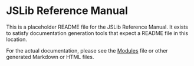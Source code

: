 # JSLib Reference Manual

This is a placeholder README file for the JSLib Reference Manual. It exists to satisfy documentation generation tools that expect a README file in this location.

For the actual documentation, please see the [Modules](modules) file or other generated Markdown or HTML files.
